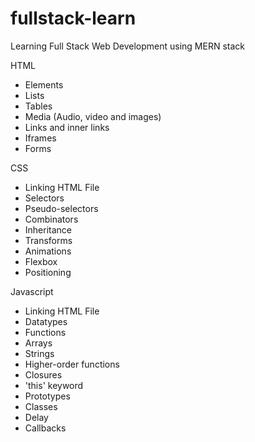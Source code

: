 # fullstack-learn
Learning Full Stack Web Development using MERN stack

HTML
  - Elements
  - Lists
  - Tables
  - Media (Audio, video and images)
  - Links and inner links
  - Iframes
  - Forms
  
CSS
  - Linking HTML File
  - Selectors
  - Pseudo-selectors
  - Combinators
  - Inheritance
  - Transforms
  - Animations
  - Flexbox
  - Positioning
  
Javascript
  - Linking HTML File
  - Datatypes
  - Functions
  - Arrays
  - Strings
  - Higher-order functions
  - Closures
  - 'this' keyword
  - Prototypes
  - Classes
  - Delay
  - Callbacks
  
